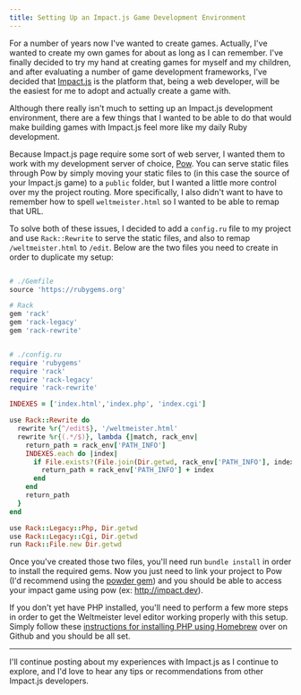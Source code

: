 ```yaml
---
title: Setting Up an Impact.js Game Development Environment
---
```


For a number of years now I've wanted to create games. Actually, I've wanted to
create my own games for about as long as I can remember. I've finally decided to
try my hand at creating games for myself and my children, and after evaluating
a number of game development frameworks, I've decided that [Impact.js](http://impact.js)
is the platform that, being a web developer, will be the easiest for me to adopt
and actually create a game with.

Although there really isn't much to setting up an Impact.js development environment,
there are a few things that I wanted to be able to do that would make building games
with Impact.js feel more like my daily Ruby development.

Because Impact.js page require some sort of web server, I wanted them to work
with my development server of choice, [Pow](http://pow.cx). You can serve static
files through Pow by simply moving your static files to (in this case the source
of your Impact.js game) to a `public` folder, but I wanted a little more control
over my the project routing. More specifically, I also didn't want to have to
remember how to spell `weltmeister.html` so I wanted to be able to remap that URL.

To solve both of these issues, I decided to add a `config.ru` file to my project and use
`Rack::Rewrite` to serve the static files, and also to remap `/weltmeister.html` to
`/edit`. Below are the two files you need to create in order to duplicate my setup:

``` ruby

# ./Gemfile
source 'https://rubygems.org'

# Rack
gem 'rack'
gem 'rack-legacy'
gem 'rack-rewrite'
```

``` ruby

# ./config.ru
require 'rubygems'
require 'rack'
require 'rack-legacy'
require 'rack-rewrite'

INDEXES = ['index.html','index.php', 'index.cgi']

use Rack::Rewrite do
  rewrite %r{^/edit$}, '/weltmeister.html'
  rewrite %r{(.*/$)}, lambda {|match, rack_env|
    return_path = rack_env['PATH_INFO']
    INDEXES.each do |index|
      if File.exists?(File.join(Dir.getwd, rack_env['PATH_INFO'], index))
        return_path = rack_env['PATH_INFO'] + index
      end
    end
    return_path
  }
end

use Rack::Legacy::Php, Dir.getwd
use Rack::Legacy::Cgi, Dir.getwd
run Rack::File.new Dir.getwd
```

Once you've created those two files, you'll need run `bundle install` in order
to install the required gems. Now you just need to link your project to Pow
(I'd recommend using the [powder gem](https://github.com/Rodreegez/powder)) and
you should be able to access your impact game using pow (ex: http://impact.dev).

If you don't yet have PHP installed, you'll need to perform a few more steps in
order to get the Weltmeister level editor working properly with this setup. Simply
follow these [instructions for installing PHP using Homebrew](https://github.com/josegonzalez/homebrew-php)
over on Github and you should be all set.

-----

I'll continue posting about my experiences with Impact.js as I continue to explore,
and I'd love to hear any tips or recommendations from other Impact.js developers.